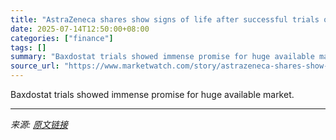 ```yaml
---
title: "AstraZeneca shares show signs of life after successful trials of hypertension drug"
date: 2025-07-14T12:50:00+08:00
categories: ["finance"]
tags: []
summary: "Baxdostat trials showed immense promise for huge available market."
source_url: "https://www.marketwatch.com/story/astrazeneca-shares-show-signs-of-life-after-successful-trials-of-hypertension-drug-b63741e5?mod=mw_rss_topstories"
---
```


Baxdostat trials showed immense promise for huge available market.

---

*来源: [原文链接](https://www.marketwatch.com/story/astrazeneca-shares-show-signs-of-life-after-successful-trials-of-hypertension-drug-b63741e5?mod=mw_rss_topstories)*
